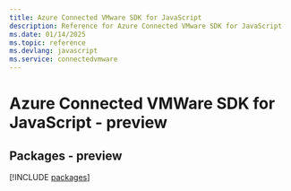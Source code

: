 ```yaml
---
title: Azure Connected VMware SDK for JavaScript
description: Reference for Azure Connected VMware SDK for JavaScript
ms.date: 01/14/2025
ms.topic: reference
ms.devlang: javascript
ms.service: connectedvmware
---
```

# Azure Connected VMWare SDK for JavaScript - preview
## Packages - preview
[!INCLUDE [packages](connected-vmware-index.md)]